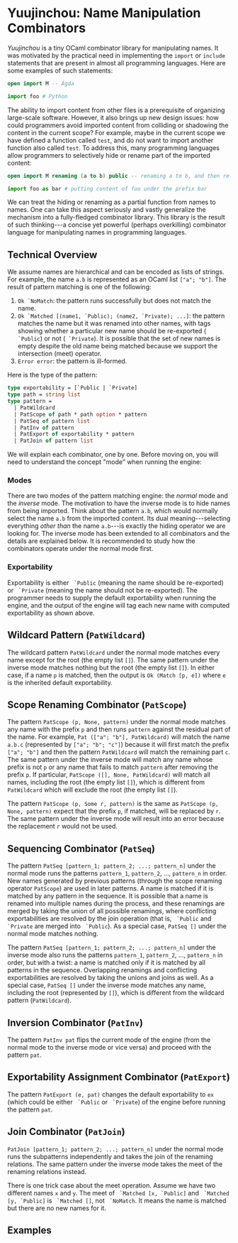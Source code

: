 # Yuujinchou: Name Manipulation Combinators

_Yuujinchou_ is a tiny OCaml combinator library for manipulating names. It was motivated by the practical need in implementing the `import` or `include` statements that are present in almost all programming languages. Here are some examples of such statements:
```agda
open import M -- Agda
```
```python
import foo # Python
```
The ability to import content from other files is a prerequisite of organizing large-scale software. However, it also brings up new design issues: how could programmers avoid imported content from colliding or shadowing the content in the current scope? For example, maybe in the current scope we have defined a function called `test`, and do not want to import another function also called `test`. To address this, many programming languages allow programmers to selectively hide or rename part of the imported content:
```agda
open import M renaming (a to b) public -- renaming a to b, and then re-exporting the content
```
```python
import foo as bar # putting content of foo under the prefix bar
```
We can treat the hiding or renaming as a partial function from names to names. One can take this aspect seriously and vastly generalize the mechanism into a fully-fledged combinator library. This library is the result of such thinking---a concise yet powerful (perhaps overkilling) combinator language for manipulating names in programming languages.

## Technical Overview

We assume names are hierarchical and can be encoded as lists of strings. For example, the name `a.b` is represented as an OCaml list `["a"; "b"]`.
The result of pattern matching is one of the following:

1. ```Ok `NoMatch```: the pattern runs successfully but does not match the name.
2. ```Ok `Matched [(name1, `Public); (name2, `Private); ...]```: the pattern matches the name but it was renamed into other names, with tags showing whether a particular new name should be re-exported (``` `Public```) or not (``` `Private```). It is possible that the set of new names is empty despite the old name being matched because we support the intersection (meet) operator.
3. ```Error error```: the pattern is ill-formed.

Here is the type of the pattern:
```ocaml
type exportability = [`Public | `Private]
type path = string list
type pattern =
  | PatWildcard
  | PatScope of path * path option * pattern
  | PatSeq of pattern list
  | PatInv of pattern
  | PatExport of exportability * pattern
  | PatJoin of pattern list
```
We will explain each combinator, one by one. Before moving on, you will need to understand the concept "mode" when running the engine:

### Modes

There are two modes of the pattern matching engine: the _normal_ mode and the _inverse_ mode. The motivation to have the inverse mode is to hide names from being imported. Think about the pattern `a.b`, which would normally select the name `a.b` from the imported content. Its dual meaning---selecting everything _other than_ the name `a.b`---is exactly the hiding operator we are looking for. The inverse mode has been extended to all combinators and the details are explained below. It is recommended to study how the combinators operate under the normal mode first.

### Exportability

Exportability is either ``` `Public``` (meaning the name should be re-exported) or ``` `Private``` (meaning the name should not be re-exported). The programmer needs to supply the default exportability when running the engine, and the output of the engine will tag each new name with computed exportability as shown above.

## Wildcard Pattern (`PatWildcard`)

The wildcard pattern `PatWildcard` under the normal mode matches every name except for the root (the empty list `[]`). The same pattern under the inverse mode matches nothing but the root (the empty list `[]`). In either case, if a name `p` is matched, then the output is `Ok (Match [p, e])` where `e` is the inherited default exportability.

## Scope Renaming Combinator (`PatScope`)

The pattern `PatScope (p, None, pattern)` under the normal mode matches any name with the prefix `p` and then runs `pattern` against the residual part of the name. For example, `Pat (["a"; "b"], PatWildcard)` will match the name `a.b.c` (represented by `["a"; "b"; "c"]`) because it will first match the prefix `["a"; "b"]` and then the pattern `PatWildcard` will match the remaining part `c`. The same pattern under the inverse mode will match any name whose prefix is not `p` or any name that fails to match `pattern` after removing the prefix `p`. If particular, `PatScope ([], None, PatWildcard)` will match all names, including the root (the empty list `[]`), which is different from `PatWildcard` which will exclude the root (the empty list `[]`).

The pattern `PatScope (p, Some r, pattern)` is the same as `PatScope (p, None, pattern)` expect that the prefix `p`, if matched, will be replaced by `r`. The same pattern under the inverse mode will result into an error because the replacement `r` would not be used.

## Sequencing Combinator (`PatSeq`)

The pattern `PatSeq [pattern_1; pattern_2; ...; pattern_n]` under the normal mode runs the patterns `pattern_1`, `pattern_2`, ..., `pattern_n` in order. New names generated by previous patterns (through the scope renaming operator `PatScope`) are used in later patterns. A name is matched if it is matched by any pattern in the sequence. It is possible that a name is renamed into multiple names during the process, and these renamings are merged by taking the union of all possible renamings, where conflicting exportabilities are resolved by the join operation (that is, ``` `Public``` and ``` `Private``` are merged into ``` `Public```). As a special case, `PatSeq []` under the normal mode matches nothing.

The pattern `PatSeq [pattern_1; pattern_2; ...; pattern_n]` under the inverse mode also runs the patterns `pattern_1`, `pattern_2`, ..., `pattern_n` in order, but with a twist: a name is matched only if it is matched by all patterns in the sequence. Overlapping renamings and conflicting exportabilities are resolved by taking the unions and joins as well. As a special case, `PatSeq []` under the inverse mode matches any name, including the root (represented by `[]`), which is different from the wildcard pattern (`PatWildcard`).

## Inversion Combinator (`PatInv`)

The pattern `PatInv pat` flips the current mode of the engine (from the normal mode to the inverse mode or vice versa) and proceed with the pattern `pat`.

## Exportability Assignment Combinator (`PatExport`)

The pattern `PatExport (e, pat)` changes the default exportability to `ex` (which could be either ``` `Public``` or ``` `Private```) of the engine before running the pattern `pat`.

## Join Combinator (`PatJoin`)

`PatJoin [pattern_1; pattern_2; ...; pattern_n]` under the normal mode runs the subpatterns independently and takes the join of the renaming relations. The same pattern under the inverse mode takes the meet of the renaming relations instead.

There is one trick case about the meet operation. Assume we have two different names `x` and `y`. The meet of ``` `Matched [x, `Public]``` and ``` `Matched [y, `Public]``` is ``` `Matched []```, not ``` `NoMatch```. It means the name is matched but there are no new names for it.

## Examples
